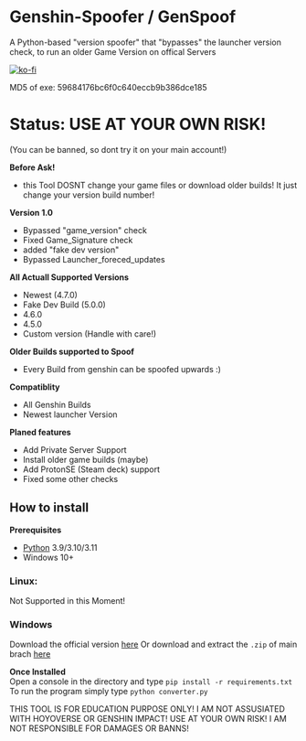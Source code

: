 # Genshin-Spoofer / GenSpoof
A Python-based "version spoofer" that "bypasses" the launcher version check,
to run an older Game Version on offical Servers

[![ko-fi](https://ko-fi.com/img/githubbutton_sm.svg)](https://ko-fi.com/X8X7MF230)

MD5 of exe: 59684176bc6f0c640eccb9b386dce185

# Status: USE AT YOUR OWN RISK!
(You can be banned, so dont try it on your main account!)

**Before Ask!**
- this Tool DOSNT change your game files or download older builds!
  It just change your version build number!

**Version 1.0**
* Bypassed "game_version" check
* Fixed Game_Signature check
* added "fake dev version"
* Bypassed Launcher_foreced_updates



**All Actuall Supported Versions**
* Newest (4.7.0)
* Fake Dev Build (5.0.0)
* 4.6.0
* 4.5.0
* Custom version (Handle with care!)


**Older Builds supported to Spoof**
- Every Build from genshin can be spoofed upwards :)

**Compatiblity**
- All Genshin Builds
- Newest launcher Version

**Planed features**
* Add Private Server Support
* Install older game builds (maybe)
* Add ProtonSE (Steam deck) support
* Fixed some other checks


## How to install
**Prerequisites**  
* [Python](https://www.python.org/downloads) 3.9/3.10/3.11
* Windows 10+
 
### Linux:
Not Supported in this Moment! 
   
### Windows
Download the official version [here](https://github.com/Crafttino21/Genshin-Spoofer/releases)
Or download and extract the `.zip` of main brach [here](https://github.com/Crafttino21/Genshin-Spoofer/archive/refs/heads/main.zip)  
     
**Once Installed**  
Open a console in the directory and type `pip install -r requirements.txt`  
To run the program simply type `python converter.py`  
 

THIS TOOL IS FOR EDUCATION PURPOSE ONLY!
I AM NOT ASSUSIATED WITH HOYOVERSE OR GENSHIN IMPACT!
USE AT YOUR OWN RISK! I AM NOT RESPONSIBLE FOR DAMAGES OR BANNS!
